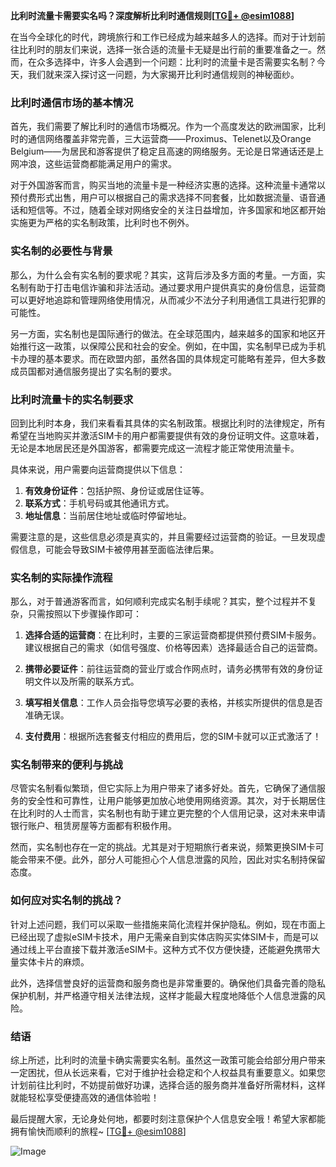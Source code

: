 **比利时流量卡需要实名吗？深度解析比利时通信规则[[TG💪+ @esim1088](https://t.me/s/esim1088)]**

在当今全球化的时代，跨境旅行和工作已经成为越来越多人的选择。而对于计划前往比利时的朋友们来说，选择一张合适的流量卡无疑是出行前的重要准备之一。然而，在众多选择中，许多人会遇到一个问题：比利时的流量卡是否需要实名制？今天，我们就来深入探讨这一问题，为大家揭开比利时通信规则的神秘面纱。

### 比利时通信市场的基本情况

首先，我们需要了解比利时的通信市场概况。作为一个高度发达的欧洲国家，比利时的通信网络覆盖非常完善，三大运营商——Proximus、Telenet以及Orange Belgium——为居民和游客提供了稳定且高速的网络服务。无论是日常通话还是上网冲浪，这些运营商都能满足用户的需求。

对于外国游客而言，购买当地的流量卡是一种经济实惠的选择。这种流量卡通常以预付费形式出售，用户可以根据自己的需求选择不同套餐，比如数据流量、语音通话和短信等。不过，随着全球对网络安全的关注日益增加，许多国家和地区都开始实施更为严格的实名制政策，比利时也不例外。

### 实名制的必要性与背景

那么，为什么会有实名制的要求呢？其实，这背后涉及多方面的考量。一方面，实名制有助于打击电信诈骗和非法活动。通过要求用户提供真实的身份信息，运营商可以更好地追踪和管理网络使用情况，从而减少不法分子利用通信工具进行犯罪的可能性。

另一方面，实名制也是国际通行的做法。在全球范围内，越来越多的国家和地区开始推行这一政策，以保障公民和社会的安全。例如，在中国，实名制早已成为手机卡办理的基本要求。而在欧盟内部，虽然各国的具体规定可能略有差异，但大多数成员国都对通信服务提出了实名制的要求。

### 比利时流量卡的实名制要求

回到比利时本身，我们来看看其具体的实名制政策。根据比利时的法律规定，所有希望在当地购买并激活SIM卡的用户都需要提供有效的身份证明文件。这意味着，无论是本地居民还是外国游客，都需要完成这一流程才能正常使用流量卡。

具体来说，用户需要向运营商提供以下信息：

1. **有效身份证件**：包括护照、身份证或居住证等。
2. **联系方式**：手机号码或其他通讯方式。
3. **地址信息**：当前居住地址或临时停留地址。

需要注意的是，这些信息必须是真实的，并且需要经过运营商的验证。一旦发现虚假信息，可能会导致SIM卡被停用甚至面临法律后果。

### 实名制的实际操作流程

那么，对于普通游客而言，如何顺利完成实名制手续呢？其实，整个过程并不复杂，只需按照以下步骤操作即可：

1. **选择合适的运营商**：在比利时，主要的三家运营商都提供预付费SIM卡服务。建议根据自己的需求（如信号强度、价格等因素）选择最适合自己的运营商。
   
2. **携带必要证件**：前往运营商的营业厅或合作网点时，请务必携带有效的身份证明文件以及所需的联系方式。

3. **填写相关信息**：工作人员会指导您填写必要的表格，并核实所提供的信息是否准确无误。

4. **支付费用**：根据所选套餐支付相应的费用后，您的SIM卡就可以正式激活了！

### 实名制带来的便利与挑战

尽管实名制看似繁琐，但它实际上为用户带来了诸多好处。首先，它确保了通信服务的安全性和可靠性，让用户能够更加放心地使用网络资源。其次，对于长期居住在比利时的人士而言，实名制也有助于建立更完整的个人信用记录，这对未来申请银行账户、租赁房屋等方面都有积极作用。

然而，实名制也存在一定的挑战。尤其是对于短期旅行者来说，频繁更换SIM卡可能会带来不便。此外，部分人可能担心个人信息泄露的风险，因此对实名制持保留态度。

### 如何应对实名制的挑战？

针对上述问题，我们可以采取一些措施来简化流程并保护隐私。例如，现在市面上已经出现了虚拟eSIM卡技术，用户无需亲自到实体店购买实体SIM卡，而是可以通过线上平台直接下载并激活eSIM卡。这种方式不仅方便快捷，还能避免携带大量实体卡片的麻烦。

此外，选择信誉良好的运营商和服务商也是非常重要的。确保他们具备完善的隐私保护机制，并严格遵守相关法律法规，这样才能最大程度地降低个人信息泄露的风险。

### 结语

综上所述，比利时的流量卡确实需要实名制。虽然这一政策可能会给部分用户带来一定困扰，但从长远来看，它对于维护社会稳定和个人权益具有重要意义。如果您计划前往比利时，不妨提前做好功课，选择合适的服务商并准备好所需材料，这样就能轻松享受便捷高效的通信体验啦！

最后提醒大家，无论身处何地，都要时刻注意保护个人信息安全哦！希望大家都能拥有愉快而顺利的旅程~ [[TG💪+ @esim1088](https://t.me/s/esim1088)] 

![Image](https://i.postimg.cc/4NQfJmqS/Snipaste-2025-05-13-00-14-12.png)